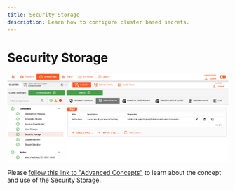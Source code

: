 ```yaml
---
title: Security Storage
description: Learn how to configure cluster based secrets.
---
```



# Security Storage

![](.04-operations-secret-storage_images/9b4060ef.png "Security Storage (Operations --> Secret Storage)")

Please [follow this link to "Advanced Concepts"](/docs/concept/advanced/secret-management) to learn about the concept and use of the Security Storage.
